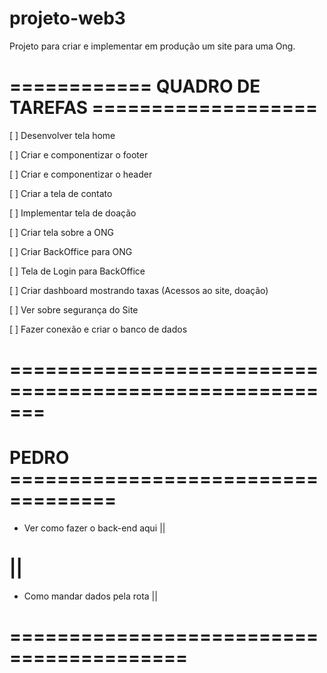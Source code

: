 # projeto-web3
Projeto para criar e implementar em produção um site para uma Ong.

# ============ QUADRO DE TAREFAS ===================

[ ] Desenvolver tela home 

[ ] Criar e componentizar o footer

[ ] Criar e componentizar o header

[ ] Criar a tela de contato 

[ ] Implementar tela de doação

[ ] Criar tela sobre a ONG

[ ] Criar BackOffice para ONG 

[ ] Tela de Login para BackOffice

[ ] Criar dashboard mostrando taxas (Acessos ao site, doação)

[ ] Ver sobre segurança do Site 

[ ] Fazer conexão e criar o banco de dados


# =======================================================


# PEDRO ===================================
+ Ver como fazer o back-end aqui         ||
#                                        ||
+ Como mandar dados pela rota            ||
# =========================================
